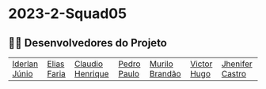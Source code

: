 # 2023-2-Squad05
## 👨‍💻 Desenvolvedores do Projeto

<table>
  <td>
    <a href="https://github.com/IderlanJ%22%3E">
      <img scr="https://avatars.githubusercontent.com/u/101422838?v=4">
      <br>
      Iderlan Júnio
    </a>
  </td>
  <td>
    <a href="">
      <img scr="">
      <br>
      Elias Faria
    </a>
  </td>
  <td>
    <a href="">
      <img scr="">
      <br>
      Claudio Henrique
    </a>
  </td>
  <td>
    <a href="">
      <img scr="">
      <br>
      Pedro Paulo
    </a>
  </td>
  <td>
    <a href="">
      <img scr="">
      <br>
      Murilo Brandão
    </a>
  </td>
  <td>
    <a href="">
      <img scr="">
      <br>
      Victor Hugo
    </a>
  </td>
  <td>
    <a href="">
      <img scr="">
      <br>
      Jhenifer Castro
    </a>
  </td>
</table>
